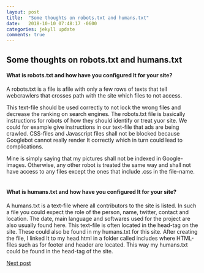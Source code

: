 ```yaml
---
layout: post
title:  "Some thoughts on robots.txt and humans.txt"
date:   2018-10-10 07:48:17 -0600
categories: jekyll update
comments: true
---
```


## Some thoughts on robots.txt and humans.txt

#### What is robots.txt and how have you configured It for your site?
A robots.txt is a file is afile with only a few rows of texts that tell webcrawlers that crosses path with the site which files to not access.

This text-file should be used correctly to not lock the wrong files and decrease the ranking on search engines. The robots.txt file is basically instructions for robots of how they should identify or treat yuor site. We could for example give instructions in our text-file that ads are being crawled. CSS-files and Javascript files shall not be blocked because Googlebot cannot really render It correctly which in turn could lead to complications.

Mine is simply saying that my pictures shall not be indexed in Google-images. Otherwise, any other robot is treated the same way and shall not have access to any files except the ones that include .css in the file-name. 
<br><br/>
#### What is humans.txt and how have you configured It for your site?
A humans.txt is a text-file where all contributors to the site is listed. In such a file you could expect the role of the person, name, twitter, contact and location. The date, main language and softwares used for the project are also usually found here. This text-file is often located in the head-tag on the site. These could also be found in my humans.txt for this site. After creating the file, I linked It to my head.html in a folder called includes where HTML-files such as for footer and header are located. This way my humans.txt could be found in the head-tag of the site.



<a href="http://localhost:4000/jekyll/update/2018/11/15/ssg.html" class="next">Next post</a>
